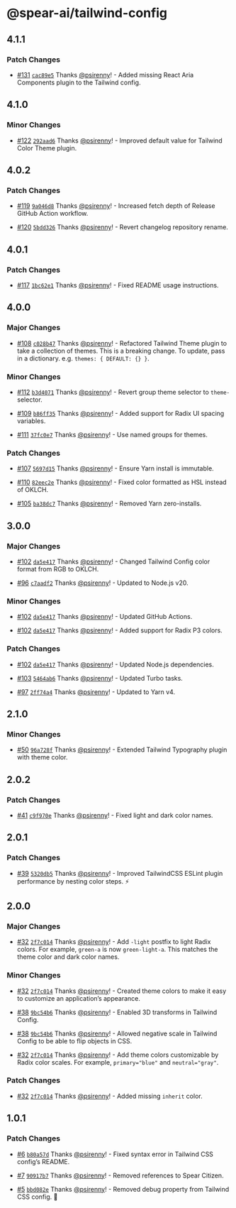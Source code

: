 # @spear-ai/tailwind-config

## 4.1.1

### Patch Changes

- [#131](https://github.com/spear-ai/ui/pull/131) [`cac89e5`](https://github.com/spear-ai/ui/commit/cac89e5cfb0e0525c68055423528640c79212439) Thanks [@psirenny](https://github.com/psirenny)! - Added missing React Aria Components plugin to the Tailwind config.

## 4.1.0

### Minor Changes

- [#122](https://github.com/spear-ai/ui/pull/122) [`292aad6`](https://github.com/spear-ai/ui/commit/292aad6113376e9706fc95b4d265d71f2eb8a9ed) Thanks [@psirenny](https://github.com/psirenny)! - Improved default value for Tailwind Color Theme plugin.

## 4.0.2

### Patch Changes

- [#119](https://github.com/spear-ai/ui/pull/119) [`9a046d8`](https://github.com/spear-ai/ui/commit/9a046d8779a34c0b7e0f4dfbce95946f821193bf) Thanks [@psirenny](https://github.com/psirenny)! - Increased fetch depth of Release GitHub Action workflow.

- [#120](https://github.com/spear-ai/ui/pull/120) [`5bdd326`](https://github.com/spear-ai/ui/commit/5bdd32620b42e26e920436bcecce4667b98375b3) Thanks [@psirenny](https://github.com/psirenny)! - Revert changelog repository rename.

## 4.0.1

### Patch Changes

- [#117](https://github.com/spear-ai/ui/pull/117) [`1bc62e1`](https://github.com/spear-ai/ui/commit/1bc62e12e3df8599f461df5ea7c1c7a04b22e52d) Thanks [@psirenny](https://github.com/psirenny)! - Fixed README usage instructions.

## 4.0.0

### Major Changes

- [#108](https://github.com/spear-ai/ui/pull/108) [`c028b47`](https://github.com/spear-ai/ui/commit/c028b47045f379061538f105351a902f543d0ee7) Thanks [@psirenny](https://github.com/psirenny)! - Refactored Tailwind Theme plugin to take a collection of themes. This is a breaking change. To update, pass in a dictionary. e.g. `themes: { DEFAULT: {} }`.

### Minor Changes

- [#112](https://github.com/spear-ai/ui/pull/112) [`b3d4071`](https://github.com/spear-ai/ui/commit/b3d40710f137f4e23945d0f63cfc7fe06b61d722) Thanks [@psirenny](https://github.com/psirenny)! - Revert group theme selector to `theme-` selector.

- [#109](https://github.com/spear-ai/ui/pull/109) [`b86ff35`](https://github.com/spear-ai/ui/commit/b86ff35b0c457870bbc0275872bd74d65169e7d8) Thanks [@psirenny](https://github.com/psirenny)! - Added support for Radix UI spacing variables.

- [#111](https://github.com/spear-ai/ui/pull/111) [`37fc0e7`](https://github.com/spear-ai/ui/commit/37fc0e7791fd34e0536262455e1a6dc1bc11373c) Thanks [@psirenny](https://github.com/psirenny)! - Use named groups for themes.

### Patch Changes

- [#107](https://github.com/spear-ai/ui/pull/107) [`5697d15`](https://github.com/spear-ai/ui/commit/5697d1538541fee997aa233f3d199c7992790c65) Thanks [@psirenny](https://github.com/psirenny)! - Ensure Yarn install is immutable.

- [#110](https://github.com/spear-ai/ui/pull/110) [`82eec2e`](https://github.com/spear-ai/ui/commit/82eec2ed59ea64b488ab922a15a63a717e53d2e3) Thanks [@psirenny](https://github.com/psirenny)! - Fixed color formatted as HSL instead of OKLCH.

- [#105](https://github.com/spear-ai/ui/pull/105) [`ba38dc7`](https://github.com/spear-ai/ui/commit/ba38dc73198da9a253adde38ccaa328502f5a830) Thanks [@psirenny](https://github.com/psirenny)! - Removed Yarn zero-installs.

## 3.0.0

### Major Changes

- [#102](https://github.com/spear-ai/ui/pull/102) [`da5e417`](https://github.com/spear-ai/ui/commit/da5e41765e2416d557b6c1bfcb82a8fb2f50afb2) Thanks [@psirenny](https://github.com/psirenny)! - Changed Tailwind Config color format from RGB to OKLCH.

- [#96](https://github.com/spear-ai/ui/pull/96) [`c7aadf2`](https://github.com/spear-ai/ui/commit/c7aadf210280bade6306e392971a99b6004ef11d) Thanks [@psirenny](https://github.com/psirenny)! - Updated to Node.js v20.

### Minor Changes

- [#102](https://github.com/spear-ai/ui/pull/102) [`da5e417`](https://github.com/spear-ai/ui/commit/da5e41765e2416d557b6c1bfcb82a8fb2f50afb2) Thanks [@psirenny](https://github.com/psirenny)! - Updated GitHub Actions.

- [#102](https://github.com/spear-ai/ui/pull/102) [`da5e417`](https://github.com/spear-ai/ui/commit/da5e41765e2416d557b6c1bfcb82a8fb2f50afb2) Thanks [@psirenny](https://github.com/psirenny)! - Added support for Radix P3 colors.

### Patch Changes

- [#102](https://github.com/spear-ai/ui/pull/102) [`da5e417`](https://github.com/spear-ai/ui/commit/da5e41765e2416d557b6c1bfcb82a8fb2f50afb2) Thanks [@psirenny](https://github.com/psirenny)! - Updated Node.js dependencies.

- [#103](https://github.com/spear-ai/ui/pull/103) [`5464ab6`](https://github.com/spear-ai/ui/commit/5464ab6b9bacf5eb879f0b1610c9df772f7976ac) Thanks [@psirenny](https://github.com/psirenny)! - Updated Turbo tasks.

- [#97](https://github.com/spear-ai/ui/pull/97) [`2ff74a4`](https://github.com/spear-ai/ui/commit/2ff74a46c2d31dd0867a9106e45462cf8809fe57) Thanks [@psirenny](https://github.com/psirenny)! - Updated to Yarn v4.

## 2.1.0

### Minor Changes

- [#50](https://github.com/spear-ai/ui/pull/50) [`96a728f`](https://github.com/spear-ai/ui/commit/96a728f8aafd720e4905f1681bdc9279fffa6111) Thanks [@psirenny](https://github.com/psirenny)! - Extended Tailwind Typography plugin with theme color.

## 2.0.2

### Patch Changes

- [#41](https://github.com/spear-ai/ui/pull/41) [`c9f970e`](https://github.com/spear-ai/ui/commit/c9f970eb6f92d5f9007e9a45a8612ce949aa783d) Thanks [@psirenny](https://github.com/psirenny)! - Fixed light and dark color names.

## 2.0.1

### Patch Changes

- [#39](https://github.com/spear-ai/ui/pull/39) [`5320db5`](https://github.com/spear-ai/ui/commit/5320db5df1fe4445795b688f80f88bb1a8329d06) Thanks [@psirenny](https://github.com/psirenny)! - Improved TailwindCSS ESLint plugin performance by nesting color steps. ⚡

## 2.0.0

### Major Changes

- [#32](https://github.com/spear-ai/ui/pull/32) [`2f7c014`](https://github.com/spear-ai/ui/commit/2f7c0145880f81d5cd84f955b64a831a4bf4c115) Thanks [@psirenny](https://github.com/psirenny)! - Add `-light` postfix to light Radix colors. For example, `green-a` is now `green-light-a`. This matches the theme color and dark color names.

### Minor Changes

- [#32](https://github.com/spear-ai/ui/pull/32) [`2f7c014`](https://github.com/spear-ai/ui/commit/2f7c0145880f81d5cd84f955b64a831a4bf4c115) Thanks [@psirenny](https://github.com/psirenny)! - Created theme colors to make it easy to customize an application’s appearance.

- [#38](https://github.com/spear-ai/ui/pull/38) [`9bc54b6`](https://github.com/spear-ai/ui/commit/9bc54b637e2bfa19d0ef2c906d488a4aa9aa78a9) Thanks [@psirenny](https://github.com/psirenny)! - Enabled 3D transforms in Tailwind Config.

- [#38](https://github.com/spear-ai/ui/pull/38) [`9bc54b6`](https://github.com/spear-ai/ui/commit/9bc54b637e2bfa19d0ef2c906d488a4aa9aa78a9) Thanks [@psirenny](https://github.com/psirenny)! - Allowed negative scale in Tailwind Config to be able to flip objects in CSS.

- [#32](https://github.com/spear-ai/ui/pull/32) [`2f7c014`](https://github.com/spear-ai/ui/commit/2f7c0145880f81d5cd84f955b64a831a4bf4c115) Thanks [@psirenny](https://github.com/psirenny)! - Add theme colors customizable by Radix color scales. For example, `primary="blue"` and `neutral="gray"`.

### Patch Changes

- [#32](https://github.com/spear-ai/ui/pull/32) [`2f7c014`](https://github.com/spear-ai/ui/commit/2f7c0145880f81d5cd84f955b64a831a4bf4c115) Thanks [@psirenny](https://github.com/psirenny)! - Added missing `inherit` color.

## 1.0.1

### Patch Changes

- [#6](https://github.com/spear-ai/ui/pull/6) [`b80a57d`](https://github.com/spear-ai/ui/commit/b80a57daa04ff76486d935ed3631787312e6acec) Thanks [@psirenny](https://github.com/psirenny)! - Fixed syntax error in Tailwind CSS config’s README.

- [#7](https://github.com/spear-ai/ui/pull/7) [`90917b7`](https://github.com/spear-ai/ui/commit/90917b7d3cf7d3f7e43bcf862e246a98aa53ae95) Thanks [@psirenny](https://github.com/psirenny)! - Removed references to Spear Citizen.

- [#5](https://github.com/spear-ai/ui/pull/5) [`bbd082e`](https://github.com/spear-ai/ui/commit/bbd082ea5a6295e71af0b5870beea4163cf801dc) Thanks [@psirenny](https://github.com/psirenny)! - Removed debug property from Tailwind CSS config. 🐛
